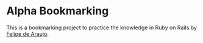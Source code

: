 # Alpha Bookmarking
This is a bookmarking project to practice the knowledge in Ruby on Rails by [Felipe de Araujo](http://github.com/felipedaraujo).
